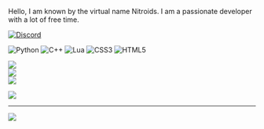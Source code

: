 
Hello, I am known by the virtual name Nitroids. I am a passionate developer with a lot of free time.


[![Discord](https://img.shields.io/badge/Discord-%237289DA.svg?logo=discord&logoColor=white)](htttps://discord.gg/https://discord.com/users/827254107621425162) 


![Python](https://img.shields.io/badge/python-3670A0?style=flat&logo=python&logoColor=ffdd54) ![C++](https://img.shields.io/badge/c++-%2300599C.svg?style=flat&logo=c%2B%2B&logoColor=white) ![Lua](https://img.shields.io/badge/lua-%232C2D72.svg?style=flat&logo=lua&logoColor=white) ![CSS3](https://img.shields.io/badge/css3-%231572B6.svg?style=flat&logo=css3&logoColor=white) ![HTML5](https://img.shields.io/badge/html5-%23E34F26.svg?style=flat&logo=html5&logoColor=white)

![](https://github-readme-stats.vercel.app/api?username=iCyku&theme=tokyonight&hide_border=true&include_all_commits=false&count_private=true)<br/>
![](https://github-readme-streak-stats.herokuapp.com/?user=iCyku&theme=tokyonight&hide_border=true)<br/>
![](https://github-readme-stats.vercel.app/api/top-langs/?username=iCyku&theme=tokyonight&hide_border=true&include_all_commits=false&count_private=true&layout=compact)


![](https://github-trophies.vercel.app/?username=iCyku&theme=algolia&no-frame=false&no-bg=false&margin-w=4)

---
[![](https://visitcount.itsvg.in/api?id=iCyku&icon=0&color=1)](https://visitcount.itsvg.in)

